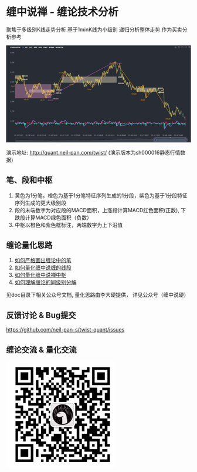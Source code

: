 
# 缠中说禅 - 缠论技术分析

聚焦于多级别K线走势分析 基于1minK线为小级别 递归分析整体走势 作为买卖分析参考

![demo](./img/demo.jpg)

演示地址: <http://quant.neil-pan.com/twist/> (演示版本为sh000016静态行情数据)

## 笔、段和中枢

1. 黄色为1分笔，橙色为基于1分笔特征序列生成的1分段，紫色为基于1分段特征序列生成的更大级别段
2. 段的末端数字为对应段的MACD面积，上涨段计算MACD红色面积(正数), 下跌段计算MACD绿色面积（负数）
3. 中枢以橙色和紫色框标注，两端数字为上下沿值

<!-- 
## 使用说明

标的代码: 交易所标识(sh为上海交易所 sz为深圳交易所) + 证券标的代码

```txt
  sh000001 为 上证指数 
  sz000001 为 平安银行
```

1. 下载项目到本地
2. 浏览器打开访问 dist/index.html#/?code=标的代码 (如sh000001)
3. 默认支持每30s实时更新行情，结合开盘时间自动开始更新K线 
-->

## 缠论量化思路

1. [如何严格画出缠论中的笔](https://mp.weixin.qq.com/s?__biz=MzUzMzY0MTc4OQ==&mid=2247484364&idx=1&sn=2a155608d1a12704b813059442c24ff6&chksm=faa1ac9ecdd625884eb6270748081062b4df53874cde1d997cf5e7c50af43669f8aaa3359e4a&scene=178&cur_album_id=1494635016360919043#rd)
2. [如何量化缠中说缠的线段](https://mp.weixin.qq.com/s?__biz=MzUzMzY0MTc4OQ==&mid=2247484850&idx=1&sn=f734307260f28d1684b54a016ddb6da3&chksm=faa1aae0cdd623f69ec7f2c8033ca8ddb5706e505551cb78816ddf086bfd920505f172da771d&scene=178&cur_album_id=1494635016360919043#rd)
3. [如何量化缠中说禅中枢](https://mp.weixin.qq.com/s?__biz=MzUzMzY0MTc4OQ==&mid=2247484542&idx=1&sn=d2f7fdb66b96e976a6e7e998651f8728&chksm=faa1ab2ccdd6223ac4b1e4ef681dc1f6217298589cc33e6d5abf04299e91975a38a48638e7dc&scene=178&cur_album_id=1494635016360919043#rd)
4. [如何理解缠论的同级别分解](https://mp.weixin.qq.com/s?__biz=MzUzMzY0MTc4OQ==&mid=2247484616&idx=1&sn=a0b7a8487ebc4853a0117254b41b7c9a&chksm=faa1ab9acdd6228c2c795f06c9c3407c903c16547e40484f88ef3d312101176a5acd90b63b68&scene=178&cur_album_id=1494635016360919043#rd)

见doc目录下相关公众号文档, 量化思路由李大硬提供， 详见公众号（缠中说硬）

## 反馈讨论 & Bug提交

<https://github.com/neil-pan-s/twist-quant/issues>

## 缠论交流 & 量化交流

![微信](./img/wx.jpg "neil-pan-s")